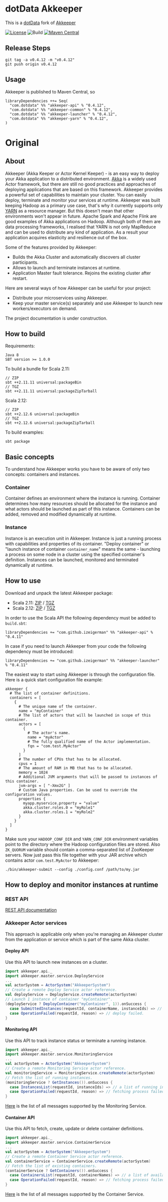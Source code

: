 # dotData Akkeeper 

This is a [dotData](https://dotdata.com) fork of [Akkeeper](https://github.com/izeigerman/akkeeper)

[![License](http://img.shields.io/:license-Apache%202-red.svg)](http://www.apache.org/licenses/LICENSE-2.0.txt) ![Build](https://github.com/ramencloud/akkeeper/workflows/CI/badge.svg) [![Maven Central](https://maven-badges.herokuapp.com/maven-central/com.dotdata/akkeeper-api_2.12/badge.svg)](https://maven-badges.herokuapp.com/maven-central/com.dotdata/akkeeper-api_2.12)

## Release Steps

    git tag -a v0.4.12 -m "v0.4.12"
    git push origin v0.4.12

## Usage

Akkeeper is published to Maven Central, so 

    libraryDependencies ++= Seq(
      "com.dotdata" %% "akkeeper-api" % "0.4.12",
      "com.dotdata" %% "akkeeper-common" % "0.4.12",
      "com.dotdata" %% "akkeeper-launcher" % "0.4.12",
      "com.dotdata" %% "akkeeper-yarn" % "0.4.12",
    )

# Original

## About

Akkeeper (Akka Keeper or Actor Kernel Keeper) - is an easy way to deploy your Akka application to a distributed environment. [Akka](http://akka.io/) is a widely used Actor framework, but there are still no good practices and approaches of deploying applications that are based on this framework. Akkeeper provides a powerful set of capabilities to maintain your cluster. You can easily deploy, terminate and monitor your services at runtime. Akkeeper was built keeping Hadoop as a primary use case, that's why it currently supports only [YARN](https://hadoop.apache.org/docs/r2.7.1/hadoop-yarn/hadoop-yarn-site/YARN.html) as a resource manager. But this doesn't mean that other environments won't appear in future. Apache Spark and Apache Flink are good examples of Akka applications on Hadoop. Although both of them are data processing frameworks, I realised that YARN is not only MapReduce and can be used to distribute any kind of application. As a result your application acquires elasticity and resilience out of the box.

Some of the features provided by Akkeeper:
* Builds the Akka Cluster and automatically discovers all cluster participants.
* Allows to launch and terminate instances at runtime.
* Application Master fault tolerance. Rejoins the existing cluster after restart.

Here are several ways of how Akkeeper can be useful for your project:
* Distribute your microservices using Akkeeper.
* Keep your master service(s) separately and use Akkeeper to launch new workers/executors on demand.

The project documentation is under construction.

## How to build
Requirements:
```
Java 8
SBT version >= 1.0.0
```
To build a bundle for Scala 2.11: 
```
// ZIP
sbt ++2.11.11 universal:packageBin
// TGZ
sbt ++2.11.11 universal:packageZipTarball
```
Scala 2.12:
```
// ZIP
sbt ++2.12.6 universal:packageBin
// TGZ
sbt ++2.12.6 universal:packageZipTarball
```
To build examples:
```
sbt package
```

## Basic concepts
To understand how Akkeeper works you have to be aware of only two concepts: containers and instances.

### Container
Container defines an environment where the instance is running. Container determines how many resources should be allocated for the instance and what actors should be launched as part of this instance. Containers can be added, removed and modified dynamically at runtime.

### Instance
Instance is an execution unit in Akkeeper. Instance is just a running process with capabilities and properties of its container. "Deploy container" or "launch instance of container `container_name`" means the same - launching a process on some node in a cluster using the specified container's definition. Instances can be launched, monitored and terminated dynamically at runtime.

## How to use
Download and unpack the latest Akkeeper package:
- Scala 2.11: [ZIP](https://bintray.com/izeigerman/akkeeper/download_file?file_path=akkeeper_2.11-0.4.11.zip) / [TGZ](https://bintray.com/izeigerman/akkeeper/download_file?file_path=akkeeper_2.11-0.4.11.tgz)
- Scala 2.12: [ZIP](https://bintray.com/izeigerman/akkeeper/download_file?file_path=akkeeper_2.12-0.4.11.zip) / [TGZ](https://bintray.com/izeigerman/akkeeper/download_file?file_path=akkeeper_2.12-0.4.11.tgz)

In order to use the Scala API the following dependency must be added to `build.sbt`:
```
libraryDependencies += "com.github.izeigerman" %% "akkeeper-api" % "0.4.11"
```
In case if you need to launch Akkeeper from your code the following dependency must be introduced:
```
libraryDependencies += "com.github.izeigerman" %% "akkeeper-launcher" % "0.4.11"
```
The easiest way to start using Akkeeper is through the configuration file. Here is a quick start configuration file example:
```
akkeeper {
  # The list of container definitions.
  containers = [
    {
      # The unique name of the container.
      name = "myContainer"
      # The list of actors that will be launched in scope of this container.
      actors = [
        {
          # The actor's name.
          name = "myActor"
          # The fully qualified name of the Actor implementation.
          fqn = "com.test.MyActor"
        }
      ]
      # The number of CPUs that has to be allocated.
      cpus = 1
      # The amount of RAM in MB that has to be allocated.
      memory = 1024
      # Additional JVM arguments that will be passed to instances of this container.
      jvm-args = [ "-Xmx2G" ]
      # Custom Java properties. Can be used to override the configuration values.
      properties {
        myapp.myservice.property = "value"
        akka.cluster.roles.0 = "myRole1"
        akka.cluster.roles.1 = "myRole2"
      }
    }
  ]
}
```
Make sure your `HADOOP_CONF_DIR` and `YARN_CONF_DIR` environment variables point to the directory where the Hadoop configuration files are stored. Also `ZK_QUORUM` variable should contain a comma-separated list of ZooKeeper servers.
Now just pass this file together with your JAR archive which contains actor `com.test.MyActor` to Akkeeper:
```
./bin/akkeeper-submit --config ./config.conf /path/to/my.jar
```

## How to deploy and monitor instances at runtime

### REST API
[REST API documentation](https://github.com/akkeeper-project/akkeeper/blob/master/docs/rest.md)

### Akkeeper Actor services
This approach is applicable only when you're managing an Akkeeper cluster from the application or service which is part of the same Akka cluster.

#### Deploy API
Use this API to launch new instances on a cluster.
```scala
import akkeeper.api._
import akkeeper.master.service.DeployService
...
val actorSystem = ActorSystem("AkkeeperSystem")
// Create a remote Deploy Service actor reference.
val deployService = DeployService.createRemote(actorSystem)
// Launch 1 instance of container "myContainer".
(deployService ? DeployContainer("myContainer", 1)).onSuccess {
  case SubmittedInstances(requestId, containerName, instanceIds) => // submitted successfully.
  case OperationFailed(requestId, reason) => // deploy failed.
}
```

#### Monitoring API
Use this API to track instance status or terminate a running instance.
```scala
import akkeeper.api._
import akkeeper.master.service.MonitoringService
...
val actorSystem = ActorSystem("AkkeeperSystem")
// Create a remote Monitoring Service actor reference.
val monitoringService = MonitoringService.createRemote(actorSystem)
// Fetch the list of running instances.
(monitoringService ? GetInstances()).onSuccess {
  case InstancesList(requestId, instanceIds) => // a list of running instances.
  case OperationFailed(requestId, reason) => // fetching process failed.
}
```
[Here](https://github.com/akkeeper-project/akkeeper/blob/master/akkeeper-api/src/main/scala/akkeeper/api/MonitoringApi.scala) is the list of all messages supported by the Monitoring Service.

#### Container API
Use this API to fetch, create, update or delete container definitions.
```scala
import akkeeper.api._
import akkeeper.master.service.ContainerService
...
val actorSystem = ActorSystem("AkkeeperSystem")
// Create a remote Container Service actor reference.
val containerService = ContainerService.createRemote(actorSystem)
// Fetch the list of existing containers.
(containerService ? GetContainers()).onSuccess {
  case ContainersList(requestId, containerNames) => // a list of available containers.
  case OperationFailed(requestId, reason) => // fetching process failed.
}
```
[Here](https://github.com/akkeeper-project/akkeeper/blob/master/akkeeper-api/src/main/scala/akkeeper/api/ContainerApi.scala) is the list of all messages supported by the Container Service.

